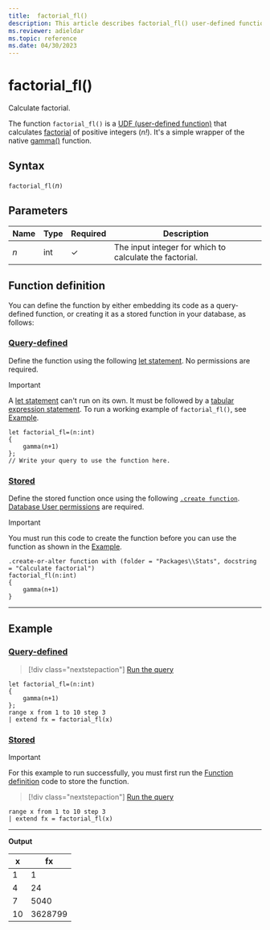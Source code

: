 ```yaml
---
title:  factorial_fl()
description: This article describes factorial_fl() user-defined function in Azure Data Explorer.
ms.reviewer: adieldar
ms.topic: reference
ms.date: 04/30/2023
---
```

# factorial_fl()

Calculate factorial.

The function `factorial_fl()` is a [UDF (user-defined function)](../query/functions/user-defined-functions.md) that calculates [factorial](https://en.wikipedia.org/wiki/Factorial) of positive integers (*n!*). It's a simple wrapper of the native [gamma()](../query/gammafunction.md) function.

## Syntax

`factorial_fl(`*n*`)`
  
## Parameters

|Name|Type|Required|Description|
|--|--|--|--|
|*n*|int|&check;|The input integer for which to calculate the factorial.|

## Function definition

You can define the function by either embedding its code as a query-defined function, or creating it as a stored function in your database, as follows:

### [Query-defined](#tab/query-defined)

Define the function using the following [let statement](../query/letstatement.md). No permissions are required.

> [!IMPORTANT]
> A [let statement](../query/letstatement.md) can't run on its own. It must be followed by a [tabular expression statement](../query/tabularexpressionstatements.md). To run a working example of `factorial_fl()`, see [Example](#example).

```kusto
let factorial_fl=(n:int)
{
    gamma(n+1)
};
// Write your query to use the function here.
```

### [Stored](#tab/stored)

Define the stored function once using the following [`.create function`](../management/create-function.md). [Database User permissions](../management/access-control/role-based-access-control.md) are required.

> [!IMPORTANT]
> You must run this code to create the function before you can use the function as shown in the [Example](#example).

```kusto
.create-or-alter function with (folder = "Packages\\Stats", docstring = "Calculate factorial")
factorial_fl(n:int)
{
    gamma(n+1)
}
```

---

## Example

### [Query-defined](#tab/query-defined)

> [!div class="nextstepaction"]
> <a href="https://dataexplorer.azure.com/clusters/help/databases/Samples?query=H4sIAAAAAAAAA1XMMQ6DMAwF0N2n+GMilkZsoJwFWa2DIiUOSj1Eor07rLwDvCKGxG9rPXPZUolOl6zm6STcdq6VnU7B03+lzroLBlJvFQHWEF74mhyY6QcZJvpBGoiP0g1/ARFWBuNmAAAA" target="_blank">Run the query</a>

```kusto
let factorial_fl=(n:int)
{
    gamma(n+1)
};
range x from 1 to 10 step 3
| extend fx = factorial_fl(x)
```

### [Stored](#tab/stored)

> [!IMPORTANT]
> For this example to run successfully, you must first run the [Function definition](#function-definition) code to store the function.

> [!div class="nextstepaction"]
> <a href="https://dataexplorer.azure.com/clusters/help/databases/Samples?query=H4sIAAAAAAAAAytKzEtPVahQSCvKz1UwVCjJVzA0UCguSS1QMOaqUUitKEnNS1FIq1CwVUhLTC7JL8pMzIlPy9Go0AQAVBtAKDkAAAA=" target="_blank">Run the query</a>

```kusto
range x from 1 to 10 step 3
| extend fx = factorial_fl(x)
```

---

**Output**

| x | fx |
|---|---|
| 1 | 1 |
| 4 | 24 |
| 7 | 5040 |
| 10 | 3628799 |
